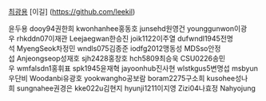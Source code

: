 [최광용](https://github.com/cky31)
[이길] (https://github.com/leekil)

윤두용 dooy94권한희 kwonhanhee홍동호 junsehd원영건 younggunwon이광우 rhkddn07이재관 Leejaegwan한승진 joik1122이주열 dufwndl1945전명석 MyengSeok차정민 wndls075김종준 iodfg2012맹동성 MDSso안정섭 Anjeongseop성재호 sjh2428홍창호 hch5809최승욱 CSU0226송민우 wmfalsdn1홍휘표 spk1945윤재혁 jayoonhub진사현 wlstkgus5변명섭 msbyun우단비 Woodanbi유광호 yookwangho공보람 boram2275구소희 kusohee성나희 sungnahee권경은 kke022u김현지 hyunji1211이지영 Zizi04나효정 Nahyojung
